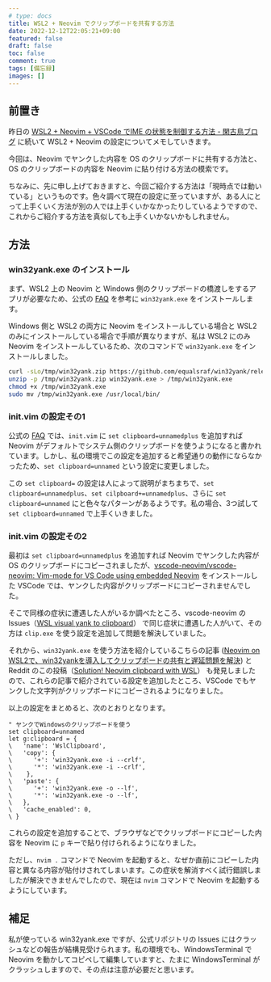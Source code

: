 ```yaml
---
# type: docs 
title: WSL2 + Neovim でクリップボードを共有する方法
date: 2022-12-12T22:05:21+09:00
featured: false
draft: false
toc: false
comment: true
tags: [備忘録]
images: []
---
```


## 前置き

昨日の [WSL2 + Neovim + VSCode でIME の状態を制御する方法 - 閑古鳥ブログ](https://kankodori-blog.com/posts/2022-12-11/) に続いて WSL2 + Neovim の設定についてメモしていきます。

今回は、Neovim でヤンクした内容を OS のクリップボードに共有する方法と、OS のクリップボードの内容を Neovim に貼り付ける方法の模索です。

ちなみに、先に申し上げておきますと、今回ご紹介する方法は「現時点では動いている」というものです。色々調べて現在の設定に至っていますが、ある人にとって上手くいく方法が別の人では上手くいかなかったりしているようですので、これからご紹介する方法を真似しても上手くいかないかもしれません。


## 方法

### win32yank.exe のインストール

まず、WSL2 上の Neovim と Windows 側のクリップボードの橋渡しをするアプリが必要なため、公式の [FAQ](https://github.com/neovim/neovim/wiki/FAQ#how-to-use-the-windows-clipboard-from-wsl) を参考に `win32yank.exe` をインストールします。

Windows 側と WSL2 の両方に Neovim をインストールしている場合と WSL2 のみにインストールしている場合で手順が異なりますが、私は WSL2 にのみ Neovim をインストールしているため、次のコマンドで `win32yank.exe` をインストールしました。

```bash
curl -sLo/tmp/win32yank.zip https://github.com/equalsraf/win32yank/releases/download/v0.0.4/win32yank-x64.zip
unzip -p /tmp/win32yank.zip win32yank.exe > /tmp/win32yank.exe
chmod +x /tmp/win32yank.exe
sudo mv /tmp/win32yank.exe /usr/local/bin/
```

### init.vim の設定その1

公式の [FAQ](https://github.com/neovim/neovim/wiki/FAQ#how-to-use-the-windows-clipboard-from-wsl) では、`init.vim` に `set clipboard=unnamedplus` を追加すれば Neovim がデフォルトでシステム側のクリップボードを使うようになると書かれています。しかし、私の環境でこの設定を追加すると希望通りの動作にならなかったため、`set clipboard=unnamed` という設定に変更しました。

この `set clipboard=` の設定は人によって説明がまちまちで、`set clipboard=unnamedplus`、`set cilpboard+=unnamedplus`、さらに `set clipboard=unnamed` にと色々なパターンがあるようです。私の場合、3つ試して `set clipboard=unnamed` で上手くいきました。

### init.vim の設定その2

最初は `set clipboard=unnamedplus` を追加すれば Neovim でヤンクした内容が OS のクリップボードにコピーされましたが、[vscode-neovim/vscode-neovim: Vim-mode for VS Code using embedded Neovim](https://github.com/vscode-neovim/vscode-neovim) をインストールした VSCode では、ヤンクした内容がクリップボードにコピーされませんでした。

そこで同様の症状に遭遇した人がいるか調べたところ、vscode-neovim の Issues（[WSL visual yank to clipboard](https://github.com/vscode-neovim/vscode-neovim/issues/761)） で同じ症状に遭遇した人がいて、その方は `clip.exe` を使う設定を追加して問題を解決していました。

それから、`win32yank.exe`  を使う方法を紹介しているこちらの記事 ([Neovim on WSL2で、win32yankを導入してクリップボードの共有と遅延問題を解決](https://zenn.dev/shoseisan/articles/d7565884f5846b)) と Reddit のこの投稿（[Solution! Neovim clipboard with WSL](https://www.reddit.com/r/neovim/comments/g94zrl/comment/forqemn/?utm_source=share&utm_medium=web2x&context=3)） も発見しましたので、これらの記事で紹介されている設定を追加したところ、VSCode でもヤンクした文字列がクリップボードにコピーされるようになりました。

以上の設定をまとめると、次のとおりとなります。

```vim
" ヤンクでWindowsのクリップボードを使う
set clipboard=unnamed
let g:clipboard = {
\   'name': 'WslClipboard',
\   'copy': {
\      '+': 'win32yank.exe -i --crlf',
\      '*': 'win32yank.exe -i --crlf',
\    },
\   'paste': {
\      '+': 'win32yank.exe -o --lf',
\      '*': 'win32yank.exe -o --lf',
\   },
\   'cache_enabled': 0,
\ }
```

これらの設定を追加することで、ブラウザなどでクリップボードにコピーした内容を Neovim に `p` キーで貼り付けられるようになりました。

ただし、`nvim .` コマンドで Neovim を起動すると、なぜか直前にコピーした内容と異なる内容が貼付けされてしまいます。この症状を解消すべく試行錯誤しましたが解決できませんでしたので、現在は `nvim` コマンドで Neovim を起動するようにしています。

## 補足

私が使っている win32yank.exe ですが、公式リポジトリの Issues にはクラッシュなどの報告が結構見受けられます。私の環境でも、WindowsTerminal で Neovim を動かしてコピペして編集していますと、たまに WindowsTerminal がクラッシュしますので、その点は注意が必要だと思います。

